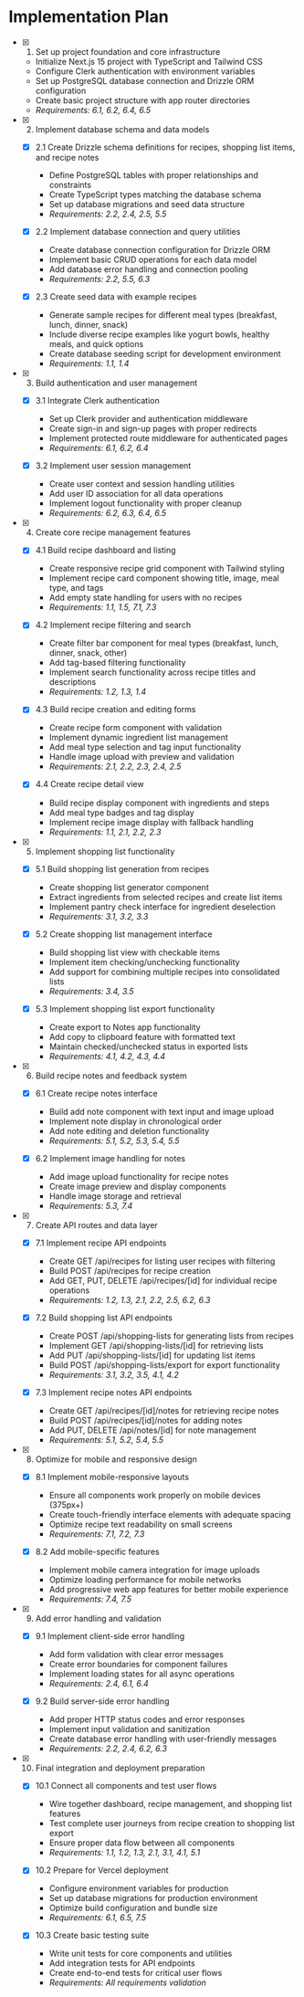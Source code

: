 # Implementation Plan

- [x] 1. Set up project foundation and core infrastructure









  - Initialize Next.js 15 project with TypeScript and Tailwind CSS
  - Configure Clerk authentication with environment variables
  - Set up PostgreSQL database connection and Drizzle ORM configuration
  - Create basic project structure with app router directories
  - _Requirements: 6.1, 6.2, 6.4, 6.5_

- [x] 2. Implement database schema and data models


  - [x] 2.1 Create Drizzle schema definitions for recipes, shopping list items, and recipe notes


    - Define PostgreSQL tables with proper relationships and constraints
    - Create TypeScript types matching the database schema
    - Set up database migrations and seed data structure
    - _Requirements: 2.2, 2.4, 2.5, 5.5_

  - [x] 2.2 Implement database connection and query utilities


    - Create database connection configuration for Drizzle ORM
    - Implement basic CRUD operations for each data model
    - Add database error handling and connection pooling
    - _Requirements: 2.2, 5.5, 6.3_

  - [x] 2.3 Create seed data with example recipes


    - Generate sample recipes for different meal types (breakfast, lunch, dinner, snack)
    - Include diverse recipe examples like yogurt bowls, healthy meals, and quick options
    - Create database seeding script for development environment
    - _Requirements: 1.1, 1.4_

- [x] 3. Build authentication and user management


  - [x] 3.1 Integrate Clerk authentication


    - Set up Clerk provider and authentication middleware
    - Create sign-in and sign-up pages with proper redirects
    - Implement protected route middleware for authenticated pages
    - _Requirements: 6.1, 6.2, 6.4_

  - [x] 3.2 Implement user session management


    - Create user context and session handling utilities
    - Add user ID association for all data operations
    - Implement logout functionality with proper cleanup
    - _Requirements: 6.2, 6.3, 6.4, 6.5_

- [x] 4. Create core recipe management features


  - [x] 4.1 Build recipe dashboard and listing


    - Create responsive recipe grid component with Tailwind styling
    - Implement recipe card component showing title, image, meal type, and tags
    - Add empty state handling for users with no recipes
    - _Requirements: 1.1, 1.5, 7.1, 7.3_

  - [x] 4.2 Implement recipe filtering and search


    - Create filter bar component for meal types (breakfast, lunch, dinner, snack, other)
    - Add tag-based filtering functionality
    - Implement search functionality across recipe titles and descriptions
    - _Requirements: 1.2, 1.3, 1.4_

  - [x] 4.3 Build recipe creation and editing forms



    - Create recipe form component with validation
    - Implement dynamic ingredient list management
    - Add meal type selection and tag input functionality
    - Handle image upload with preview and validation
    - _Requirements: 2.1, 2.2, 2.3, 2.4, 2.5_

  - [x] 4.4 Create recipe detail view


    - Build recipe display component with ingredients and steps
    - Add meal type badges and tag display
    - Implement recipe image display with fallback handling
    - _Requirements: 1.1, 2.1, 2.2, 2.3_

- [x] 5. Implement shopping list functionality

  - [x] 5.1 Build shopping list generation from recipes


    - Create shopping list generator component
    - Extract ingredients from selected recipes and create list items
    - Implement pantry check interface for ingredient deselection
    - _Requirements: 3.1, 3.2, 3.3_

  - [x] 5.2 Create shopping list management interface


    - Build shopping list view with checkable items
    - Implement item checking/unchecking functionality
    - Add support for combining multiple recipes into consolidated lists
    - _Requirements: 3.4, 3.5_

  - [x] 5.3 Implement shopping list export functionality


    - Create export to Notes app functionality
    - Add copy to clipboard feature with formatted text
    - Maintain checked/unchecked status in exported lists
    - _Requirements: 4.1, 4.2, 4.3, 4.4_

- [x] 6. Build recipe notes and feedback system

  - [x] 6.1 Create recipe notes interface


    - Build add note component with text input and image upload
    - Implement note display in chronological order
    - Add note editing and deletion functionality
    - _Requirements: 5.1, 5.2, 5.3, 5.4, 5.5_

  - [x] 6.2 Implement image handling for notes

    - Add image upload functionality for recipe notes
    - Create image preview and display components
    - Handle image storage and retrieval
    - _Requirements: 5.3, 7.4_

- [x] 7. Create API routes and data layer

  - [x] 7.1 Implement recipe API endpoints

    - Create GET /api/recipes for listing user recipes with filtering
    - Build POST /api/recipes for recipe creation
    - Add GET, PUT, DELETE /api/recipes/[id] for individual recipe operations
    - _Requirements: 1.2, 1.3, 2.1, 2.2, 2.5, 6.2, 6.3_

  - [x] 7.2 Build shopping list API endpoints

    - Create POST /api/shopping-lists for generating lists from recipes
    - Implement GET /api/shopping-lists/[id] for retrieving lists
    - Add PUT /api/shopping-lists/[id] for updating list items
    - Build POST /api/shopping-lists/export for export functionality
    - _Requirements: 3.1, 3.2, 3.5, 4.1, 4.2_

  - [x] 7.3 Implement recipe notes API endpoints

    - Create GET /api/recipes/[id]/notes for retrieving recipe notes
    - Build POST /api/recipes/[id]/notes for adding notes
    - Add PUT, DELETE /api/notes/[id] for note management
    - _Requirements: 5.1, 5.2, 5.4, 5.5_

- [x] 8. Optimize for mobile and responsive design

  - [x] 8.1 Implement mobile-responsive layouts


    - Ensure all components work properly on mobile devices (375px+)
    - Create touch-friendly interface elements with adequate spacing
    - Optimize recipe text readability on small screens
    - _Requirements: 7.1, 7.2, 7.3_

  - [x] 8.2 Add mobile-specific features

    - Implement mobile camera integration for image uploads
    - Optimize loading performance for mobile networks
    - Add progressive web app features for better mobile experience
    - _Requirements: 7.4, 7.5_

- [x] 9. Add error handling and validation

  - [x] 9.1 Implement client-side error handling


    - Add form validation with clear error messages
    - Create error boundaries for component failures
    - Implement loading states for all async operations
    - _Requirements: 2.4, 6.1, 6.4_

  - [x] 9.2 Build server-side error handling

    - Add proper HTTP status codes and error responses
    - Implement input validation and sanitization
    - Create database error handling with user-friendly messages
    - _Requirements: 2.2, 2.4, 6.2, 6.3_

- [x] 10. Final integration and deployment preparation


  - [x] 10.1 Connect all components and test user flows

    - Wire together dashboard, recipe management, and shopping list features
    - Test complete user journeys from recipe creation to shopping list export
    - Ensure proper data flow between all components
    - _Requirements: 1.1, 1.2, 1.3, 2.1, 3.1, 4.1, 5.1_

  - [x] 10.2 Prepare for Vercel deployment


    - Configure environment variables for production
    - Set up database migrations for production environment
    - Optimize build configuration and bundle size
    - _Requirements: 6.1, 6.5, 7.5_

  - [x] 10.3 Create basic testing suite

    - Write unit tests for core components and utilities
    - Add integration tests for API endpoints
    - Create end-to-end tests for critical user flows
    - _Requirements: All requirements validation_